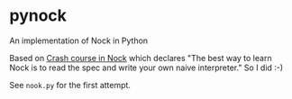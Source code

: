 pynock
======

An implementation of Nock in Python

Based on
[Crash course in Nock](http://www.urbit.org/2013/08/22/Chapter-2-nock.html)
which declares "The best way to learn Nock is to read the spec and write your
own naive interpreter." So I did :-)

See `nook.py` for the first attempt.
